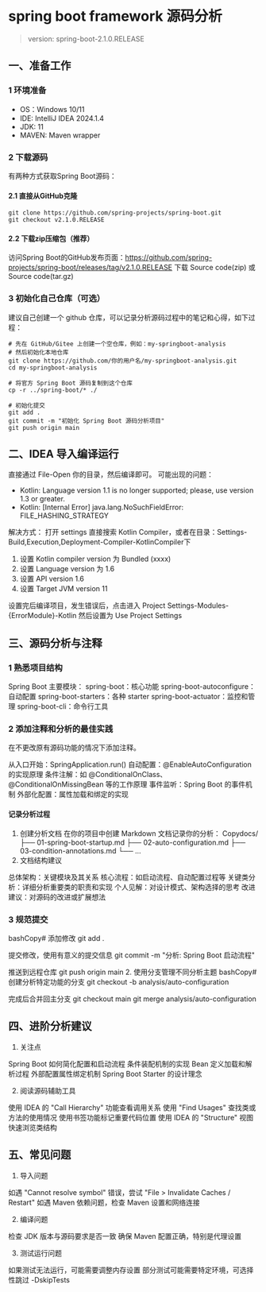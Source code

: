 # spring boot framework 源码分析
> version: spring-boot-2.1.0.RELEASE

## 一、准备工作
### 1 环境准备
- OS：Windows 10/11
- IDE: IntelliJ IDEA 2024.1.4
- JDK: 11
- MAVEN: Maven wrapper

### 2 下载源码
有两种方式获取Spring Boot源码：
#### 2.1 直接从GitHub克隆
```shell
git clone https://github.com/spring-projects/spring-boot.git
git checkout v2.1.0.RELEASE
```

#### 2.2 下载zip压缩包（推荐）
访问Spring Boot的GitHub发布页面：https://github.com/spring-projects/spring-boot/releases/tag/v2.1.0.RELEASE
下载 Source code(zip) 或 Source code(tar.gz)

### 3 初始化自己仓库（可选）
建议自己创建一个 github 仓库，可以记录分析源码过程中的笔记和心得，如下过程：
```shell
# 先在 GitHub/Gitee 上创建一个空仓库，例如：my-springboot-analysis
# 然后初始化本地仓库
git clone https://github.com/你的用户名/my-springboot-analysis.git
cd my-springboot-analysis

# 将官方 Spring Boot 源码复制到这个仓库
cp -r ../spring-boot/* ./

# 初始化提交
git add .
git commit -m "初始化 Spring Boot 源码分析项目"
git push origin main
```

## 二、IDEA 导入编译运行
直接通过 File-Open 你的目录，然后编译即可。
可能出现的问题：
- Kotlin: Language version 1.1 is no longer supported; please, use version 1.3 or greater.
- Kotlin: [Internal Error] java.lang.NoSuchFieldError: FILE_HASHING_STRATEGY

解决方式：
打开 settings 直接搜索 Kotlin Compiler，或者在目录：Settings-Build,Execution,Deployment-Compiler-KotlinCompiler下
1. 设置 Kotlin compiler version 为 Bundled (xxxx)
2. 设置 Language version 为 1.6
3. 设置 API version 1.6
4. 设置 Target JVM version 11

设置完后编译项目，发生错误后，点击进入 Project Settings-Modules-{ErrorModule}-Kotlin 然后设置为 Use Project Settings

## 三、源码分析与注释
### 1 熟悉项目结构
Spring Boot 主要模块：
spring-boot：核心功能
spring-boot-autoconfigure：自动配置
spring-boot-starters：各种 starter
spring-boot-actuator：监控和管理
spring-boot-cli：命令行工具

### 2 添加注释和分析的最佳实践

在不更改原有源码功能的情况下添加注释。

从入口开始：SpringApplication.run()
自动配置：@EnableAutoConfiguration 的实现原理
条件注解：如 @ConditionalOnClass、@ConditionalOnMissingBean 等的工作原理
事件监听：Spring Boot 的事件机制
外部化配置：属性加载和绑定的实现


#### 记录分析过程
1. 创建分析文档
   在你的项目中创建 Markdown 文档记录你的分析：
   Copydocs/
   ├── 01-spring-boot-startup.md
   ├── 02-auto-configuration.md
   ├── 03-condition-annotations.md
   └── ...
2. 文档结构建议

总体架构：关键模块及其关系
核心流程：如启动流程、自动配置过程等
关键类分析：详细分析重要类的职责和实现
个人见解：对设计模式、架构选择的思考
改进建议：对源码的改进或扩展想法

### 3 规范提交
   bashCopy# 添加修改
   git add .

提交修改，使用有意义的提交信息
git commit -m "分析: Spring Boot 启动流程"

推送到远程仓库
git push origin main
2. 使用分支管理不同分析主题
   bashCopy# 创建分析特定功能的分支
   git checkout -b analysis/auto-configuration

完成后合并回主分支
git checkout main
git merge analysis/auto-configuration

## 四、进阶分析建议
1. 关注点

Spring Boot 如何简化配置和启动流程
条件装配机制的实现
Bean 定义加载和解析过程
外部配置属性绑定机制
Spring Boot Starter 的设计理念

2. 阅读源码辅助工具

使用 IDEA 的 "Call Hierarchy" 功能查看调用关系
使用 "Find Usages" 查找类或方法的使用情况
使用书签功能标记重要代码位置
使用 IDEA 的 "Structure" 视图快速浏览类结构

## 五、常见问题
1. 导入问题

如遇 "Cannot resolve symbol" 错误，尝试 "File > Invalidate Caches / Restart"
如遇 Maven 依赖问题，检查 Maven 设置和网络连接

2. 编译问题

检查 JDK 版本与源码要求是否一致
确保 Maven 配置正确，特别是代理设置

3. 测试运行问题

如果测试无法运行，可能需要调整内存设置
部分测试可能需要特定环境，可选择性跳过 -DskipTests